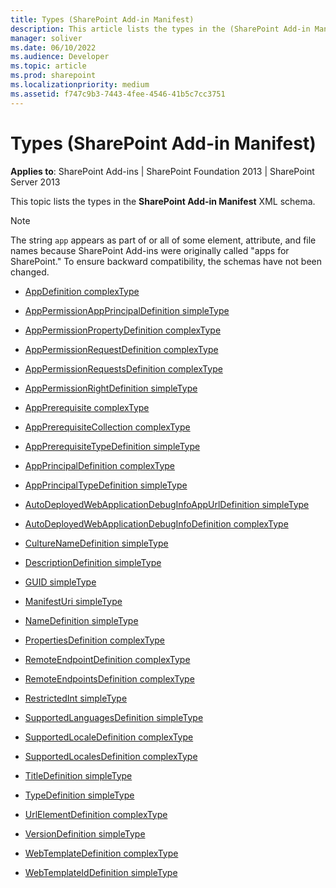 ```yaml
---
title: Types (SharePoint Add-in Manifest)
description: This article lists the types in the (SharePoint Add-in Manifest) XML schema.
manager: soliver
ms.date: 06/10/2022
ms.audience: Developer
ms.topic: article
ms.prod: sharepoint
ms.localizationpriority: medium
ms.assetid: f747c9b3-7443-4fee-4546-41b5c7cc3751
---
```


# Types (SharePoint Add-in Manifest)

**Applies to**: SharePoint Add-ins | SharePoint Foundation 2013 | SharePoint Server 2013

This topic lists the types in the **SharePoint Add-in Manifest** XML schema.

> [!NOTE] 
> The string `app` appears as part of or all of some element, attribute, and file names because SharePoint Add-ins were originally called "apps for SharePoint." To ensure backward compatibility, the schemas have not been changed.

- [AppDefinition complexType](appdefinition-complextype-sharepoint-add-in-manifest.md)

- [AppPermissionAppPrincipalDefinition simpleType](apppermissionappprincipaldefinition-simpletype-sharepoint-add-in-manifest.md)

- [AppPermissionPropertyDefinition complexType](apppermissionpropertydefinition-complextype-sharepoint-add-in-manifest.md)

- [AppPermissionRequestDefinition complexType](apppermissionrequestdefinition-complextype-sharepoint-add-in-manifest.md)

- [AppPermissionRequestsDefinition complexType](apppermissionrequestsdefinition-complextype-sharepoint-add-in-manifest.md)

- [AppPermissionRightDefinition simpleType](apppermissionrightdefinition-simpletype-sharepoint-add-in-manifest.md)

- [AppPrerequisite complexType](appprerequisite-complextype-sharepoint-add-in-manifest.md)

- [AppPrerequisiteCollection complexType](appprerequisitecollection-complextype-sharepoint-add-in-manifest.md)

- [AppPrerequisiteTypeDefinition simpleType](appprerequisitetypedefinition-simpletype-sharepoint-add-in-manifest.md)

- [AppPrincipalDefinition complexType](appprincipaldefinition-complextype-sharepoint-add-in-manifest.md)

- [AppPrincipalTypeDefinition simpleType](appprincipaltypedefinition-simpletype-sharepoint-add-in-manifest.md)

- [AutoDeployedWebApplicationDebugInfoAppUrlDefinition simpleType](autodeployedwebapplicationdebuginfoappurldefinition-simpletype-sharepoint-add-in.md)

- [AutoDeployedWebApplicationDebugInfoDefinition complexType](autodeployedwebapplicationdebuginfodefinition-complextype-sharepoint-add-in-mani.md)

- [CultureNameDefinition simpleType](culturenamedefinition-simpletype-sharepoint-add-in-manifest.md)

- [DescriptionDefinition simpleType](descriptiondefinition-simpletype-sharepoint-add-in-manifest.md)

- [GUID simpleType](guid-simpletype-sharepoint-add-in-manifest.md)

- [ManifestUri simpleType](manifesturi-simpletype-sharepoint-add-in-manifest.md)

- [NameDefinition simpleType](namedefinition-simpletype-sharepoint-add-in-manifest.md)

- [PropertiesDefinition complexType](propertiesdefinition-complextype-sharepoint-add-in-manifest.md)

- [RemoteEndpointDefinition complexType](remoteendpointdefinition-complextype-sharepoint-add-in-manifest.md)

- [RemoteEndpointsDefinition complexType](remoteendpointsdefinition-complextype-sharepoint-add-in-manifest.md)

- [RestrictedInt simpleType](restrictedint-simpletype-sharepoint-add-in-manifest.md)

- [SupportedLanguagesDefinition simpleType](supportedlanguagesdefinition-simpletype-sharepoint-add-in-manifest.md)

- [SupportedLocaleDefinition complexType](supportedlocaledefinition-complextype-sharepoint-add-in-manifest.md)

- [SupportedLocalesDefinition complexType](supportedlocalesdefinition-complextype-sharepoint-add-in-manifest.md)

- [TitleDefinition simpleType](titledefinition-simpletype-sharepoint-add-in-manifest.md)

- [TypeDefinition simpleType](typedefinition-simpletype-sharepoint-add-in-manifest.md)

- [UrlElementDefinition complexType](urlelementdefinition-complextype-sharepoint-add-in-manifest.md)

- [VersionDefinition simpleType](versiondefinition-simpletype-sharepoint-add-in-manifest.md)

- [WebTemplateDefinition complexType](webtemplatedefinition-complextype-sharepoint-add-in-manifest.md)

- [WebTemplateIdDefinition simpleType](webtemplateiddefinition-simpletype-sharepoint-add-in-manifest.md)








